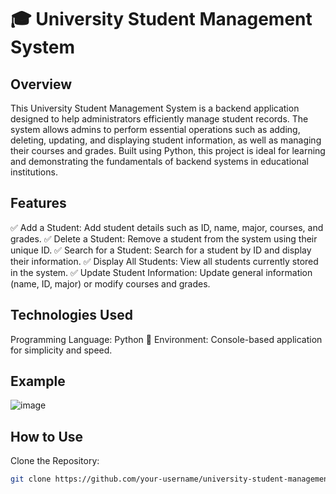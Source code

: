 # 🎓 University Student Management System
## Overview
This University Student Management System is a backend application designed to help administrators efficiently manage student records. The system allows admins to perform essential operations such as adding, deleting, updating, and displaying student information, as well as managing their courses and grades. Built using Python, this project is ideal for learning and demonstrating the fundamentals of backend systems in educational institutions.

## Features
✅ Add a Student: Add student details such as ID, name, major, courses, and grades.
✅ Delete a Student: Remove a student from the system using their unique ID.
✅ Search for a Student: Search for a student by ID and display their information.
✅ Display All Students: View all students currently stored in the system.
✅ Update Student Information: Update general information (name, ID, major) or modify courses and grades.

## Technologies Used
Programming Language: Python 🐍
Environment: Console-based application for simplicity and speed.
## Example
![image](https://github.com/user-attachments/assets/84cb57f5-dbc3-4047-8149-8976f8708b8e)

## How to Use
Clone the Repository:

``` bash
git clone https://github.com/your-username/university-student-management.git
